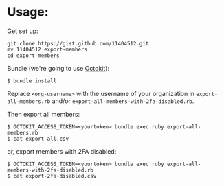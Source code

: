 # Usage:

Get set up:

```shell
git clone https://gist.github.com/11404512.git
mv 11404512 export-members
cd export-members 
```

Bundle (we're going to use [Octokit](https://github.com/octokit/octokit.rb)):

```shell
$ bundle install
```

Replace `<org-username>` with the username of your organization in `export-all-members.rb` and/or `export-all-members-with-2fa-disabled.rb`.

Then export all members:

```shell
$ OCTOKIT_ACCESS_TOKEN=<yourtoken> bundle exec ruby export-all-members.rb
$ cat export-all.csv
```

or, export members with 2FA disabled:

```shell
$ OCTOKIT_ACCESS_TOKEN=<yourtoken> bundle exec ruby export-all-members-with-2fa-disabled.rb
$ cat export-2fa-disabled.csv
```
